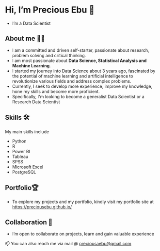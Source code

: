 # Hi, I’m Precious Ebu 👋 
  
-  I’m a Data Scientist

  
## About me 👀🌱

- I am a committed and driven self-starter, passionate about research, problem solving and critical thinking.
- I am most passionate about **Data Science, Statistical Analysis and Machine Learning**.
- I started my journey into Data Science about 3 years ago, fascinated by the potential of machine learning and artificial intelligence to revolutionize various fields and address complex problems.
- Currently, I seek to develop more experience, improve my knowledge, hone my skills and become more proficient.
- Specifically, I'm looking to become a generalist Data Scientist or a Research Data Scientist

## Skills 🛠

My main skills include
- Python
- R
- Power BI
- Tableau
- SPSS
- Microsoft Excel
- PostgreSQL

## Portfolio🏆

- To explore my projects and my portfolio, kindly visit my portfolio site at https://preciousebu.github.io/

## Collaboration 🤝

- I’m open to collaborate on projects, learn and gain valuable experience

📫 You can also reach me via mail @ preciousaebu@gmail.com
<!---
PreciousEbu/PreciousEbu is a ✨ special ✨ repository because its `README.md` (this file) appears on your GitHub profile.
You can click the Preview link to take a look at your changes.
--->
